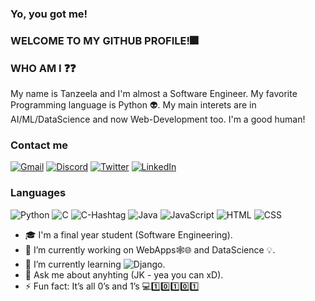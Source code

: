 ### Yo, you got me!
### WELCOME TO MY GITHUB PROFILE!🎆

### WHO AM I ❓❓
My name is Tanzeela and I'm almost a Software Engineer. My favorite Programming language is Python 👽. My main interets are in AI/ML/DataScience and now Web-Development too. I'm a good human!

### Contact me
[![Gmail](https://img.shields.io/badge/-Gmail-000?logo=gmail)](mailto:muc.555@gmail.com)
[![Discord](https://img.shields.io/badge/-Discord-000?logo=discord)](https://discordapp.com/users/784062984439726150/)
[![Twitter](https://img.shields.io/badge/-Twitter-000?logo=twitter)](https://twitter.com/ElaneItIs)
[![LinkedIn](https://img.shields.io/badge/LinkedIn-000?logo=linkedin)](https://www.linkedin.com/in/tanzeela-s-083950208/)

### Languages
![Python](https://img.shields.io/badge/-Python-000?&logo=Python)
![C](https://img.shields.io/badge/-C-000?&logo=C)
![C-Hashtag](https://img.shields.io/badge/-CSharp-000?&logo=CSharp)
![Java](https://img.shields.io/badge/-Java-000?&logo=Java)
![JavaScript](https://img.shields.io/badge/-JavaScript-000?&logo=JavaScript)
![HTML](https://img.shields.io/badge/-HTML-000?logo=HTML5)
![CSS](https://img.shields.io/badge/-CSS3-000?logo=CSS3)


- 🎓 I'm a final year student (Software Engineering).
- 🔭 I’m currently working on WebApps🕸️🌐 and DataScience 💡.
- 🌱 I’m currently learning ![Django](https://img.shields.io/badge/-Django-000?&logo=Django). 
- 💬 Ask me about anyhting (JK - yea you can xD).
- ⚡ Fun fact: It’s all 0’s and 1’s 💻1️⃣0️⃣1️⃣0️⃣1️⃣

